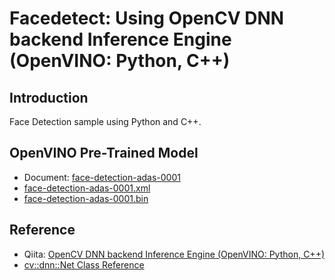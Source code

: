 # Facedetect: Using OpenCV DNN backend Inference Engine (OpenVINO: Python, C++)

## Introduction

Face Detection sample using Python and C++.

## OpenVINO Pre-Trained Model

- Document: [face-detection-adas-0001](https://docs.openvinotoolkit.org/2018_R5/_docs_Transportation_object_detection_face_pruned_mobilenet_reduced_ssd_shared_weights_caffe_desc_face_detection_adas_0001.html)
- [face-detection-adas-0001.xml](https://storage.openvinotoolkit.org/repositories/open_model_zoo/2021.2/models_bin/1/face-detection-adas-0001/FP16/)
- [face-detection-adas-0001.bin](https://storage.openvinotoolkit.org/repositories/open_model_zoo/2021.2/models_bin/1/face-detection-adas-0001/FP16/)


## Reference

- Qiita: [OpenCV DNN backend Inference Engine (OpenVINO: Python, C++)](https://qiita.com/kose3/items/bb7f4aa0d6a4e4ab26e8)
- [cv::dnn::Net Class Reference](https://docs.opencv.org/3.4/db/d30/classcv_1_1dnn_1_1Net.html)
